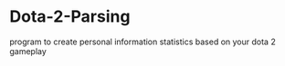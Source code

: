 Dota-2-Parsing
==============

program to create personal information statistics based on your dota 2 gameplay
